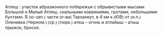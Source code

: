 ---
---

Атлеш
: участок абразионного побережья с обрывистыми мысами Большой и Малый Атлеш, скальными изваяниями, гротами, небольшими бухтами. В ⦅ю-зап.⦆ части ⦅п-ва⦆ Тарханкут, в 4 км к ⦅ЮВ⦆ от ⦅н.п.⦆ Оленевка ⦅Черном.⦆ ⦅ср.⦆ ⦅тюрк.⦆ атеш – огонь и атлайыш – атыш прыжок, бросок.
